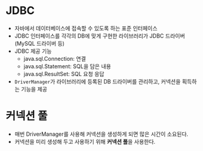 # JDBC
- 자바에서 데이터베이스에 접속할 수 있도록 하는 표준 인터페이스
- JDBC 인터페이스를 각각의 DB에 맞게 구현한 라이브러리가 JDBC 드라이버 (MySQL 드라이버 등)
- JDBC 제공 기능
	- java.sql.Connection: 연결
	- java.sql.Statement: SQL을 담은 내용
	- java.sql.ResultSet: SQL 요청 응답
- `DriverManager`가 라이브러리에 등록된 DB 드라이버를 관리하고, 커넥션을 획득하는 기능을 제공

# 커넥션 풀
- 매번 DriverManager를 사용해 커넥션을 생성하게 되면 많은 시간이 소요된다.
- 커넥션을 미리 생성해 두고 사용하기 위해 **커넥션 풀**을 사용한다.